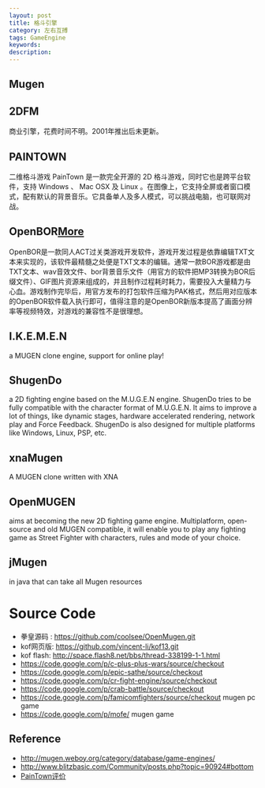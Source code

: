 ```yaml
---
layout: post
title: 格斗引擎
category: 左右互搏
tags: GameEngine
keywords: 
description: 
---
```


## Mugen

## 2DFM
商业引擎，花费时间不明。2001年推出后未更新。

## PAINTOWN
二维格斗游戏
PainTown 是一款完全开源的 2D 格斗游戏，同时它也是跨平台软件，支持 Windows 、 Mac OSX 及 Linux 。在图像上，它支持全屏或者窗口模式，配有默认的背景音乐。它具备单人及多人模式，可以挑战电脑，也可联网对战。
## OpenBOR[More](http://baike.baidu.com/view/2256250.htm?fr=aladdin)
OpenBOR是一款同人ACT过关类游戏开发软件，游戏开发过程是依靠编辑TXT文本来实现的，该软件最精髓之处便是TXT文本的编辑。通常一款BOR游戏都是由TXT文本、wav音效文件、bor背景音乐文件（用官方的软件把MP3转换为BOR后缀文件）、GIF图片资源来组成的，并且制作过程耗时耗力，需要投入大量精力与心血。游戏制作完毕后，用官方发布的打包软件压缩为PAK格式，然后用对应版本的OpenBOR软件载入执行即可，值得注意的是OpenBOR新版本提高了画面分辨率等视频特效，对游戏的兼容性不是很理想。

## I.K.E.M.E.N
a MUGEN clone engine, support for online play!
## ShugenDo
a 2D fighting engine based on the M.U.G.E.N engine. ShugenDo tries to be fully compatible with the character format of M.U.G.E.N. It aims to improve a lot of things, like dynamic stages, hardware accelerated rendering, network play and Force Feedback. ShugenDo is also designed for multiple platforms like Windows, Linux, PSP, etc.
## xnaMugen
A MUGEN clone written with XNA
## OpenMUGEN
aims at becoming the new 2D fighting game engine.
Multiplatform, open-source and old MUGEN compatible, it will enable you to play any fighting game as Street Fighter with characters, rules and mode of your choice.
## jMugen
in java that can take all Mugen resources

# Source Code
* 拳皇源码 : <https://github.com/coolsee/OpenMugen.git>
* kof网页版: <https://github.com/vincent-li/kof13.git> 
* kof flash: <http://space.flash8.net/bbs/thread-338199-1-1.html>
* <https://code.google.com/p/c-plus-plus-wars/source/checkout>
* <https://code.google.com/p/epic-sathe/source/checkout>
* <https://code.google.com/p/cr-fight-engine/source/checkout>
* <https://code.google.com/p/crab-battle/source/checkout>
* <https://code.google.com/p/famicomfighters/source/checkout> mugen pc game
* <https://code.google.com/p/mofe/> mugen game
## Reference

* <http://mugen.weboy.org/category/database/game-engines/>
* <http://www.blitzbasic.com/Community/posts.php?topic=90924#bottom>
* [PainTown评价](http://blog.csdn.net/langresser_king/article/details/12380717)